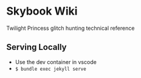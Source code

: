 # Skybook Wiki

Twilight Princess glitch hunting technical reference

## Serving Locally

- Use the dev container in vscode
- `$ bundle exec jekyll serve`
